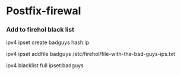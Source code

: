 # Postfix-firewal

### Add to firehol black list

ipv4 ipset create badguys hash:ip

ipv4 ipset addfile badguys /etc/firehol/file-with-the-bad-guys-ips.txt

ipv4 blacklist full ipset:badguys
